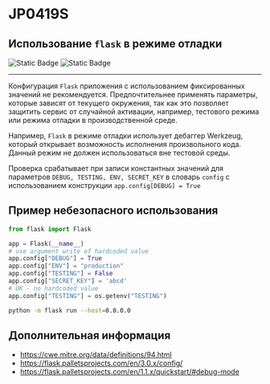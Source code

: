 # JP0419S
## Использование `flask` в режиме отладки

![Static Badge](https://img.shields.io/badge/%D0%A1%D1%82%D0%B5%D0%BF%D0%B5%D0%BD%D1%8C%20%D0%BA%D1%80%D0%B8%D1%82%D0%B8%D1%87%D0%BD%D0%BE%D1%81%D1%82%D0%B8-%D0%92%D1%8B%D1%81%D0%BE%D0%BA%D0%B0%D1%8F-crimson?style=for-the-badge)
![Static Badge](https://img.shields.io/badge/%D0%94%D0%BE%D1%81%D1%82%D0%BE%D0%B2%D0%B5%D1%80%D0%BD%D0%BE%D1%81%D1%82%D1%8C%20%D0%BE%D0%BF%D1%80%D0%B5%D0%B4%D0%B5%D0%BB%D0%B5%D0%BD%D0%B8%D1%8F-%D1%81%D1%80%D0%B5%D0%B4%D0%BD%D1%8F%D1%8F-orange?style=for-the-badge)

----

Конфигурация `Flask` приложения с использованием фиксированных значений не рекомендуется.
Предпочтительнее применять параметры, которые зависят от текущего окружения, так как это позволяет защитить сервис от
случайной активации, например, тестового режима или режима отладки в производственной среде.

Например, `Flask` в режиме отладки использует дебаггер Werkzeug, который открывает возможность исполнения произвольного кода.
Данный режим не должен использоваться вне тестовой среды.

Проверка срабатывает при записи константных значений для параметров `DEBUG, TESTING, ENV, SECRET_KEY` в словарь `config`
с использованием конструкции `app.config[DEBUG] = True`

## Пример небезопасного использования

```python linenums="1"
from flask import Flask

app = Flask(__name__)
# use argument write of hardcoded value
app.config["DEBUG"] = True
app.config["ENV"] = "production"
app.config["TESTING"] = False
app.config["SECRET_KEY"] = 'abcd'
# OK - no hardcoded value
app.config["TESTING"] = os.getenv("TESTING")
```

```bash
python -m flask run --host=0.0.0.0
```

## Дополнительная информация

* <https://cwe.mitre.org/data/definitions/94.html>
* <https://flask.palletsprojects.com/en/3.0.x/config/>
* <https://flask.palletsprojects.com/en/1.1.x/quickstart/#debug-mode>
